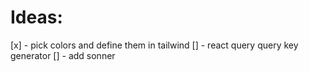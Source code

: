 # Ideas:
[x] - pick colors and define them in tailwind
[] - react query query key generator
[] - add sonner
